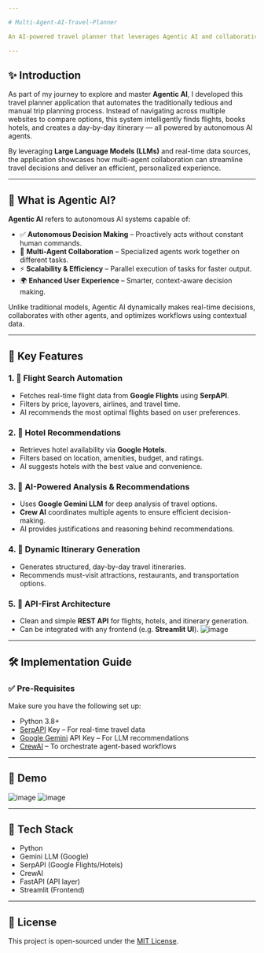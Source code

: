 ```yaml
---

# Multi-Agent-AI-Travel-Planner

An AI-powered travel planner that leverages Agentic AI and collaborative LLM-based agents to automate and optimize the entire trip planning process — from searching flights and booking hotels to generating personalized itineraries.

---
```


## ✨ Introduction

As part of my journey to explore and master **Agentic AI**, I developed this travel planner application that automates the traditionally tedious and manual trip planning process. Instead of navigating across multiple websites to compare options, this system intelligently finds flights, books hotels, and creates a day-by-day itinerary — all powered by autonomous AI agents.

By leveraging **Large Language Models (LLMs)** and real-time data sources, the application showcases how multi-agent collaboration can streamline travel decisions and deliver an efficient, personalized experience.

---

## 🤖 What is Agentic AI?

**Agentic AI** refers to autonomous AI systems capable of:

* ✅ **Autonomous Decision Making** – Proactively acts without constant human commands.
* 🔄 **Multi-Agent Collaboration** – Specialized agents work together on different tasks.
* ⚡ **Scalability & Efficiency** – Parallel execution of tasks for faster output.
* 🌍 **Enhanced User Experience** – Smarter, context-aware decision making.

Unlike traditional models, Agentic AI dynamically makes real-time decisions, collaborates with other agents, and optimizes workflows using contextual data.

---

## 🚀 Key Features

### 1. 🛫 Flight Search Automation

* Fetches real-time flight data from **Google Flights** using **SerpAPI**.
* Filters by price, layovers, airlines, and travel time.
* AI recommends the most optimal flights based on user preferences.

### 2. 🏨 Hotel Recommendations

* Retrieves hotel availability via **Google Hotels**.
* Filters based on location, amenities, budget, and ratings.
* AI suggests hotels with the best value and convenience.

### 3. 🧠 AI-Powered Analysis & Recommendations

* Uses **Google Gemini LLM** for deep analysis of travel options.
* **Crew AI** coordinates multiple agents to ensure efficient decision-making.
* AI provides justifications and reasoning behind recommendations.

### 4. 📅 Dynamic Itinerary Generation

* Generates structured, day-by-day travel itineraries.
* Recommends must-visit attractions, restaurants, and transportation options.

### 5. 🔌 API-First Architecture

* Clean and simple **REST API** for flights, hotels, and itinerary generation.
* Can be integrated with any frontend (e.g. **Streamlit UI**).
  ![image](https://github.com/user-attachments/assets/11b07ef9-6f55-4dc6-ac09-d84b5f464448)


---

## 🛠️ Implementation Guide

### ✅ Pre-Requisites

Make sure you have the following set up:

* Python 3.8+
* [SerpAPI](https://serpapi.com/) Key – For real-time travel data
* [Google Gemini](https://aistudio.google.com/app/prompts/new_chat) API Key – For LLM recommendations
* [CrewAI](https://crewai.io/) – To orchestrate agent-based workflows

---

## 📸 Demo

![image](https://github.com/user-attachments/assets/59e6e2b3-e27d-4bfa-b2cf-24f12f82b335)
![image](https://github.com/user-attachments/assets/e50d3c97-47a7-4d07-8a81-a4b85416353e)


---

## 🧩 Tech Stack

* Python
* Gemini LLM (Google)
* SerpAPI (Google Flights/Hotels)
* CrewAI
* FastAPI (API layer)
* Streamlit (Frontend)

---

## 📄 License

This project is open-sourced under the [MIT License](LICENSE).

